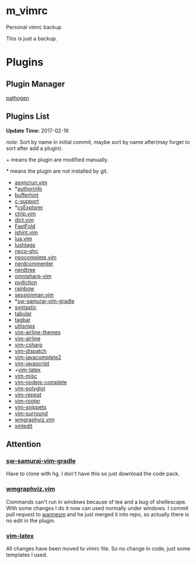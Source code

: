 # m_vimrc #

Personal vimrc backup

This is just a backup.

# Plugins #

## Plugin Manager ##

[pathogen](https://github.com/tpope/vim-pathogen)

## Plugins List ##

**Update Time:** 2017-02-16

*note:* Sort by name in initial commit,
maybe sort by name after(may forget to sort after add a plugin).

\+ means the plugin are modified manually.

\* means the plugin are not installed by git.

* [asyncrun.vim](https://github.com/skywind3000/asyncrun.vim.git)
* \*[authorinfo](https://github.com/dantezhu/authorinfo.git)
* [bufferhint](https://github.com/bsdelf/bufferhint.git)
* [c-support](https://github.com/WolfgangMehner/c-support.git)
* \*[csExplorer](https://github.com/scwbin/csExplorer)
* [ctrlp.vim](https://github.com/ctrlpvim/ctrlp.vim)
* [dict.vim](https://github.com/iamcco/dict.vim.git)
* [FastFold](https://github.com/Konfekt/FastFold.git)
* [jshint.vim](https://github.com/walm/jshint.vim.git)
* [lua.vim](https://github.com/vim-scripts/lua.vim.git)
* [lushtags](https://github.com/bitc/lushtags.git)
* [neco-ghc](https://github.com/eagletmt/neco-ghc)
* [neocomplete.vim](https://github.com/Shougo/neocomplete.vim.git)
* [nerdcommenter](https://github.com/scrooloose/nerdcommenter.git)
* [nerdtree](https://github.com/scrooloose/nerdtree.git)
* [omnisharp-vim](https://github.com/OmniSharp/omnisharp-vim.git)
* [pydiction](https://github.com/rkulla/pydiction.git)
* [rainbow](https://github.com/luochen1990/rainbow.git)
* [sessionman.vim](https://github.com/vim-scripts/sessionman.vim.git)
* \*[sw-samuraj-vim-gradle](https://bitbucket.org/sw-samuraj/vim-gradle)
* [syntastic](https://github.com/vim-syntastic/syntastic.git)
* [tabular](https://github.com/godlygeek/tabular.git)
* [tagbar](https://github.com/majutsushi/tagbar.git)
* [ultisnips](https://github.com/SirVer/ultisnips)
* [vim-airline-themes](https://github.com/vim-airline/vim-airline-themes.git)
* [vim-airline](https://github.com/vim-airline/vim-airline.git)
* [vim-csharp](https://github.com/OrangeT/vim-csharp.git)
* [vim-dispatch](https://github.com/tpope/vim-dispatch)
* [vim-javacomplete2](https://github.com/artur-shaik/vim-javacomplete2.git)
* [vim-javascript](https://github.com/pangloss/vim-javascript.git)
* \+[vim-latex](https://github.com/vim-latex/vim-latex.git)
* [vim-misc](https://github.com/xolox/vim-misc.git)
* [vim-nodejs-complete](https://github.com/myhere/vim-nodejs-complete.git)
* [vim-polyglot](https://github.com/sheerun/vim-polyglot.git)
* [vim-repeat](https://github.com/tpope/vim-repeat.git)
* [vim-rooter](https://github.com/airblade/vim-rooter.git)
* [vim-snippets](https://github.com/honza/vim-snippets.git)
* [vim-surround](https://github.com/tpope/vim-surround.git)
* [wmgraphviz.vim](https://github.com/wannesm/wmgraphviz.vim)
* [xmledit](https://github.com/sukima/xmledit.git)

## Attention ##

### [sw-samuraj-vim-gradle](https://bitbucket.org/sw-samuraj/vim-gradle) ###

Have to clone with hg.
I don't have this so just download the code pack.

### [wmgraphviz.vim](https://github.com/wannesm/wmgraphviz.vim) ###

Commands can't run in windows because of tee and a bug of shellescape.
With some changes I do it now can used normally under windows.
I commit pull request to [wannesm](https://github.com/wannesm) and he just merged it into repo,
so actually there is no edit in the plugin.

### [vim-latex](https://github.com/vim-latex/vim-latex.git) ###

All changes have been moved to vimrc file.
So no change in code,
just some templates I used.
